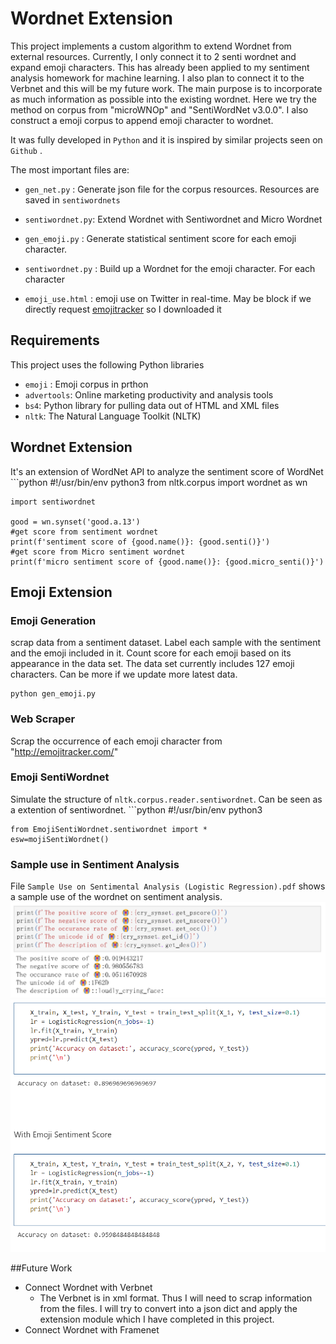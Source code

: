 # Wordnet Extension

This project implements a custom algorithm to extend Wordnet from external resources. Currently, I only connect it to 2 senti wordnet and expand emoji characters. This has already been applied to my sentiment analysis homework for machine learning. I also plan to connect it to the Verbnet and this will be my future work. The main purpose is to incorporate as much information as possible into the existing wordnet. Here we try the method on corpus from "microWNOp" and "SentiWordNet v3.0.0". I also construct a emoji corpus to append emoji character to wordnet.

It was fully developed in `Python` and it is inspired by similar projects seen on `Github` .

The most important files are:

* `gen_net.py` : Generate json file for the corpus resources. Resources are saved in `sentiwordnets`
* `sentiwordnet.py`: Extend Wordnet with Sentiwordnet and Micro Wordnet

* `gen_emoji.py` : Generate statistical sentiment score for each emoji character.

* `sentiwordnet.py` : Build up a Wordnet for the emoji character. For each character


* `emoji_use.html` : emoji use on Twitter in real-time. May be block if we directly request [emojitracker](http://emojitracker.com/) so I downloaded it 


## Requirements

This project uses the following Python libraries

* `emoji` : Emoji corpus in prthon
* `advertools`: Online marketing productivity and analysis tools
* `bs4`: Python library for pulling data out of HTML and XML files
* `nltk`: The Natural Language Toolkit (NLTK)

## Wordnet Extension
It's an extension of WordNet API to analyze the sentiment score of WordNet 
	```python
    #!/usr/bin/env python3
	from nltk.corpus import wordnet as wn
	
	import sentiwordnet
	
    good = wn.synset('good.a.13')
	#get score from sentiment wordnet
    print(f'sentiment score of {good.name()}: {good.senti()}')
	#get score from Micro sentiment wordnet
    print(f'micro sentiment score of {good.name()}: {good.micro_senti()}')	

## Emoji Extension
### Emoji Generation

scrap data from a sentiment dataset. Label each sample with the sentiment and the emoji included in it. Count score for each emoji based on its appearance in the data set. The data set currently includes 127 emoji characters. Can be more if we update more latest data.
```
python gen_emoji.py
```

### Web Scraper
Scrap the occurrence of each emoji character from "http://emojitracker.com/"

### Emoji SentiWordnet

Simulate the structure of `nltk.corpus.reader.sentiwordnet`. Can be seen as a extention of sentiwordnet.
    ```python
    #!/usr/bin/env python3

    from EmojiSentiWordnet.sentiwordnet import *
	esw=mojiSentiWordnet()

### Sample use in Sentiment Analysis
File `Sample Use on Sentimental Analysis (Logistic Regression).pdf` shows a sample use of the wordnet on sentiment analysis.
![alt text](sample_face.png "Sample use on cry emoji")
![alt text](approvement.png "Sample use on machine learning")

##Future Work

* Connect Wordnet with Verbnet
	* The Verbnet is in xml format. Thus I will need to scrap information from the files. I will try to convert into a json dict and apply the extension module which I have completed in this project.
* Connect Wordnet with Framenet